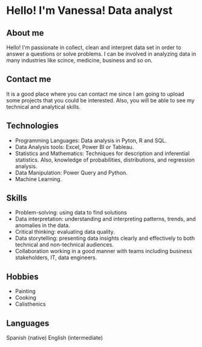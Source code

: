 # Hello! I'm Vanessa! Data analyst
## About me 
Hello! I'm passionate in collect, clean and interpret data set in order to answer a questions or solve problems. I can be involved in analyzing data in many industries like scince, medicine, business and so on. 
## Contact me
It is a good place where you can contact me since I am going to upload some projects that you could be interested. Also, you will be able to see my technical and analytical skills. 
## Technologies 
- Programming Languages: Data analysis in Pyton, R and SQL. 
- Data Analysis tools: Excel, Power BI or Tableau.
- Statistics and Mathematics: Techniques for description and inferential statistics. Also, knowledge of probabilities, distributions, and regression analysis.
- Data Manipulation: Power Query and Python.
- Machine Learning.
 ## Skills
- Problem-solving: using data to find solutions 
- Data interpretation: understanding and interpreting patterns, trends, and anomalies in the data.
- Critical thinking: evaluating data quality.
- Data storytelling: presenting data insights clearly and effectively to both technical and non-technical audiences.
- Collaboration working in a good manner with teams including business stakeholders, IT, data engineers.
## Hobbies
- Painting 
- Cooking 
- Calisthenics
## Languages
Spanish (native)
English (intermediate)
